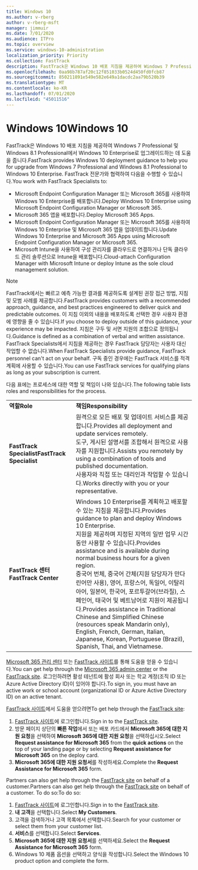 ```yaml
---
title: Windows 10
ms.author: v-rberg
author: v-rberg-msft
manager: jimmuir
ms.date: 7/01/2020
ms.audience: ITPro
ms.topic: overview
ms.service: windows-10-administration
localization_priority: Priority
ms.collection: FastTrack
description: FastTrack은 Windows 10 배포 지침을 제공하여 Windows 7 Professional 및 Windows 8.1 Professional에서 Windows 10 Enterprise로 업그레이드하는 데 도움을 줍니다.
ms.openlocfilehash: 0aa98b787af20c12f851033b0524d450fd0fcb87
ms.sourcegitcommit: 850211891e549e582e649a1dacdc2aa79b520b39
ms.translationtype: MT
ms.contentlocale: ko-KR
ms.lasthandoff: 07/01/2020
ms.locfileid: "45011516"
---
```

# <a name="windows-10"></a><span data-ttu-id="d8805-103">Windows 10</span><span class="sxs-lookup"><span data-stu-id="d8805-103">Windows 10</span></span>

<span data-ttu-id="d8805-104">FastTrack은 Windows 10 배포 지침을 제공하여 Windows 7 Professional 및 Windows 8.1 Professional에서 Windows 10 Enterprise로 업그레이드하는 데 도움을 줍니다.</span><span class="sxs-lookup"><span data-stu-id="d8805-104">FastTrack provides Windows 10 deployment guidance to help you for upgrade from Windows 7 Professional and Windows 8.1 Professional to Windows 10 Enterprise.</span></span> <span data-ttu-id="d8805-105">FastTrack 전문가와 협력하여 다음을 수행할 수 있습니다.</span><span class="sxs-lookup"><span data-stu-id="d8805-105">You work with FastTrack Specialists to:</span></span>

- <span data-ttu-id="d8805-106">Microsoft Endpoint Configuration Manager 또는 Microsoft 365를 사용하여 Windows 10 Enterprise를 배포합니다.</span><span class="sxs-lookup"><span data-stu-id="d8805-106">Deploy Windows 10 Enterprise using Microsoft Endpoint Configuration Manager or Microsoft 365.</span></span>
- <span data-ttu-id="d8805-107">Microsoft 365 앱을 배포합니다.</span><span class="sxs-lookup"><span data-stu-id="d8805-107">Deploy Microsoft 365 Apps.</span></span> 
- <span data-ttu-id="d8805-108">Microsoft Endpoint Configuration Manager 또는 Microsoft 365를 사용하여 Windows 10 Enterprise 및 Microsoft 365 앱을 업데이트합니다.</span><span class="sxs-lookup"><span data-stu-id="d8805-108">Update Windows 10 Enterprise and Microsoft 365 Apps using Microsoft Endpoint Configuration Manager or Microsoft 365.</span></span>
- <span data-ttu-id="d8805-109">Microsoft Intune을 사용하여 구성 관리자를 클라우드로 연결하거나 단독 클라우드 관리 솔루션으로 Intune을 배포합니다.</span><span class="sxs-lookup"><span data-stu-id="d8805-109">Cloud-attach Configuration Manager with Microsoft Intune or deploy Intune as the sole cloud management solution.</span></span>
  
> [!NOTE]
> <span data-ttu-id="d8805-110">FastTrack에서는 빠르고 예측 가능한 결과를 제공하도록 설계된 권장 접근 방법, 지침 및 모범 사례를 제공합니다.</span><span class="sxs-lookup"><span data-stu-id="d8805-110">FastTrack provides customers with a recommended approach, guidance, and best practices engineered to deliver quick and predictable outcomes.</span></span> <span data-ttu-id="d8805-111">이 지침 이외의 내용을 배포하도록 선택한 경우 사용자 환경에 영향을 줄 수 있습니다.</span><span class="sxs-lookup"><span data-stu-id="d8805-111">If you choose to deploy outside of this guidance, your experience may be impacted.</span></span> <span data-ttu-id="d8805-112">지침은 구두 및 서면 지원의 조합으로 정의됩니다.</span><span class="sxs-lookup"><span data-stu-id="d8805-112">Guidance is defined as a combination of verbal and written assistance.</span></span> <span data-ttu-id="d8805-113">FastTrack Specialists에서 지침을 제공하는 경우 FastTrack 담당자는 사용자 대신 작업할 수 없습니다.</span><span class="sxs-lookup"><span data-stu-id="d8805-113">When FastTrack Specialists provide guidance, FastTrack personnel can't act on your behalf.</span></span> <span data-ttu-id="d8805-114">구독 중인 경우에는 FastTrack 서비스를 적격 계획에 사용할 수 있습니다.</span><span class="sxs-lookup"><span data-stu-id="d8805-114">You can use FastTrack services for qualifying plans as long as your subscription is current.</span></span>  
    
<span data-ttu-id="d8805-115">다음 표에는 프로세스에 대한 역할 및 책임이 나와 있습니다.</span><span class="sxs-lookup"><span data-stu-id="d8805-115">The following table lists roles and responsibilities for the process.</span></span>

|||
|:-----|:-----|
|<span data-ttu-id="d8805-116">**역할**</span><span class="sxs-lookup"><span data-stu-id="d8805-116">**Role**</span></span> <br/> |<span data-ttu-id="d8805-117">**책임**</span><span class="sxs-lookup"><span data-stu-id="d8805-117">**Responsibility**</span></span> <br/> |
|<span data-ttu-id="d8805-118">**FastTrack Specialist**</span><span class="sxs-lookup"><span data-stu-id="d8805-118">**FastTrack Specialist**</span></span> <br/> |<span data-ttu-id="d8805-119">원격으로 모든 배포 및 업데이트 서비스를 제공합니다.</span><span class="sxs-lookup"><span data-stu-id="d8805-119">Provides all deployment and update services remotely.</span></span>  <br/> <span data-ttu-id="d8805-120">도구, 게시된 설명서를 조합해서 원격으로 사용자를 지원합니다.</span><span class="sxs-lookup"><span data-stu-id="d8805-120">Assists you remotely by using a combination of tools and published documentation.</span></span> <br/> <span data-ttu-id="d8805-121">사용자와 직접 또는 대리인과 작업할 수 있습니다.</span><span class="sxs-lookup"><span data-stu-id="d8805-121">Works directly with you or your representative.</span></span>|
|<span data-ttu-id="d8805-122">**FastTrack 센터**</span><span class="sxs-lookup"><span data-stu-id="d8805-122">**FastTrack Center**</span></span>  <br/> |<span data-ttu-id="d8805-123">Windows 10 Enterprise를 계획하고 배포할 수 있는 지침을 제공합니다.</span><span class="sxs-lookup"><span data-stu-id="d8805-123">Provides guidance to plan and deploy Windows 10 Enterprise.</span></span>   <br/> <span data-ttu-id="d8805-124">지원을 제공하며 지정된 지역의 일반 업무 시간 동안 사용할 수 있습니다.</span><span class="sxs-lookup"><span data-stu-id="d8805-124">Provides assistance and is available during normal business hours for a given region.</span></span> <br/> <span data-ttu-id="d8805-125">중국어 번체, 중국어 간체(지원 담당자가 만다린어만 사용), 영어, 프랑스어, 독일어, 이탈리아어, 일본어, 한국어, 포르투갈어(브라질), 스페인어, 태국어 및 베트남어로 지원이 제공됩니다.</span><span class="sxs-lookup"><span data-stu-id="d8805-125">Provides assistance in Traditional Chinese and Simplified Chinese (resources speak Mandarin only), English, French, German, Italian, Japanese, Korean, Portuguese (Brazil), Spanish, Thai, and Vietnamese.</span></span>|
 
<span data-ttu-id="d8805-126">[Microsoft 365 관리 센터](https://go.microsoft.com/fwlink/?linkid=2032704) 또는 [FastTrack 사이트](https://go.microsoft.com/fwlink/?linkid=780698)를 통해 도움을 얻을 수 있습니다.</span><span class="sxs-lookup"><span data-stu-id="d8805-126">You can get help through the [Microsoft 365 admin center](https://go.microsoft.com/fwlink/?linkid=2032704) or the [FastTrack site](https://go.microsoft.com/fwlink/?linkid=780698).</span></span> <span data-ttu-id="d8805-127">로그인하려면 활성 테넌트에 활성 회사 또는 학교 계정(조직 ID 또는 Azure Active Directory ID)이 있어야 합니다.</span><span class="sxs-lookup"><span data-stu-id="d8805-127">To sign in, you must have an active work or school account (organizational ID or Azure Active Directory ID) on an active tenant.</span></span> 

<span data-ttu-id="d8805-128">[FastTrack 사이트](https://go.microsoft.com/fwlink/?linkid=780698)에서 도움을 얻으려면</span><span class="sxs-lookup"><span data-stu-id="d8805-128">To get help through the [FastTrack site](https://go.microsoft.com/fwlink/?linkid=780698):</span></span> 
1.    <span data-ttu-id="d8805-129">[FastTrack 사이트](https://go.microsoft.com/fwlink/?linkid=780698)에 로그인합니다.</span><span class="sxs-lookup"><span data-stu-id="d8805-129">Sign in to the [FastTrack site](https://go.microsoft.com/fwlink/?linkid=780698).</span></span> 
2.    <span data-ttu-id="d8805-130">방문 페이지 상단의 **빠른 작업**에서 또는 배포 카드에서 **Microsoft 365에 대한 지원 요청**을 선택하여 **Microsoft 365에 대한 지원 요청**을 선택하십시오.</span><span class="sxs-lookup"><span data-stu-id="d8805-130">Select **Request assistance for Microsoft 365** from the **quick actions** on the top of your landing page or by selecting **Request assistance for Microsoft 365** on the deploy card.</span></span>
3.    <span data-ttu-id="d8805-131">**Microsoft 365에 대한 지원 요청서**를 작성하세요.</span><span class="sxs-lookup"><span data-stu-id="d8805-131">Complete the **Request Assistance for Microsoft 365** form.</span></span>
  
<span data-ttu-id="d8805-132">Partners can also get help through the [FastTrack site](https://go.microsoft.com/fwlink/?linkid=780698) on behalf of a customer.</span><span class="sxs-lookup"><span data-stu-id="d8805-132">Partners can also get help through the [FastTrack site](https://go.microsoft.com/fwlink/?linkid=780698) on behalf of a customer.</span></span> <span data-ttu-id="d8805-133">To do so:</span><span class="sxs-lookup"><span data-stu-id="d8805-133">To do so:</span></span>
1.    <span data-ttu-id="d8805-134">[FastTrack 사이트](https://go.microsoft.com/fwlink/?linkid=780698)에 로그인합니다.</span><span class="sxs-lookup"><span data-stu-id="d8805-134">Sign in to the [FastTrack site](https://go.microsoft.com/fwlink/?linkid=780698).</span></span> 
2.    <span data-ttu-id="d8805-135">**내 고객**을 선택합니다.</span><span class="sxs-lookup"><span data-stu-id="d8805-135">Select **My Customers**.</span></span>
3.    <span data-ttu-id="d8805-136">고객을 검색하거나 고객 목록에서 선택합니다.</span><span class="sxs-lookup"><span data-stu-id="d8805-136">Search for your customer or select them from your customer list.</span></span>
4.    <span data-ttu-id="d8805-137">**서비스**를 선택합니다.</span><span class="sxs-lookup"><span data-stu-id="d8805-137">Select **Services**.</span></span>
5.    <span data-ttu-id="d8805-138">**Microsoft 365에 대한 지원 요청서**를 선택하세요.</span><span class="sxs-lookup"><span data-stu-id="d8805-138">Select the **Request Assistance for Microsoft 365** form.</span></span>
6.    <span data-ttu-id="d8805-139">Windows 10 제품 옵션을 선택하고 양식을 작성합니다.</span><span class="sxs-lookup"><span data-stu-id="d8805-139">Select the Windows 10 product option and complete the form.</span></span>
 
